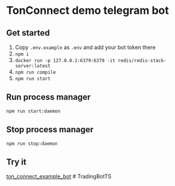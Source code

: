 # TonConnect demo telegram bot

## Get started
1. Copy `.env.example` as `.env` and add your bot token there
2. `npm i`
3. `docker run -p 127.0.0.1:6379:6379 -it redis/redis-stack-server:latest`
4. `npm run compile`
5. `npm run start`



## Run process manager
`npm run start:daemon`

## Stop process manager
`npm run stop:daemon`


## Try it
[ton_connect_example_bot](https://t.me/autotradingbot)
#   T r a d i n g B o t T S 
 
 